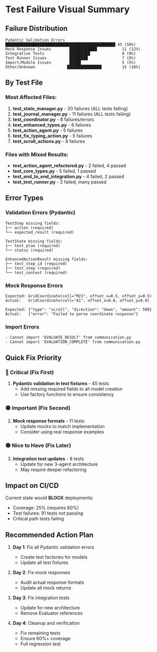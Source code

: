 # Test Failure Visual Summary

## Failure Distribution

```
Pydantic Validation Errors  ████████████████████████████████████████████████ 45 (50%)
Mock Response Issues        ████████████           11 (12%)
Integration Tests           █████████              8 (9%)
Test Runner Issues          ████████               7 (8%)
Import/Module Issues        █████                  5 (5%)
Other/Unknown              ███████████████         15 (16%)
```

## By Test File

### Most Affected Files:
1. **test_state_manager.py** - 20 failures (ALL tests failing)
2. **test_journal_manager.py** - 11 failures (ALL tests failing)  
3. **test_coordinator.py** - 8 failures/errors
4. **test_enhanced_types.py** - 6 failures
5. **test_action_agent.py** - 5 failures
6. **test_fix_typing_action.py** - 5 failures
7. **test_scroll_actions.py** - 8 failures

### Files with Mixed Results:
- **test_action_agent_refactored.py** - 2 failed, 4 passed
- **test_core_types.py** - 5 failed, 1 passed
- **test_end_to_end_integration.py** - 4 failed, 2 passed
- **test_test_runner.py** - 2 failed, many passed

## Error Types

### Validation Errors (Pydantic)
```
TestStep missing fields:
├── action (required)
└── expected_result (required)

TestState missing fields:
├── test_plan (required)
└── status (required)

EnhancedActionResult missing fields:
├── test_step_id (required)
├── test_step (required)
└── test_context (required)
```

### Mock Response Errors
```
Expected: GridCoordinate(cell="M23", offset_x=0.5, offset_y=0.5)
Actual:   GridCoordinate(cell="A1", offset_x=0.0, offset_y=0.0)

Expected: {"type": "scroll", "direction": "down", "amount": 500}
Actual:   {"error": "Failed to parse coordinate response"}
```

### Import Errors
```
- Cannot import 'EVALUATE_RESULT' from communication.py
- Cannot import 'EVALUATION_COMPLETE' from communication.py
```

## Quick Fix Priority

### 🔴 Critical (Fix First)
1. **Pydantic validation in test fixtures** - 45 tests
   - Add missing required fields to all model creation
   - Use factory functions to ensure consistency

### 🟡 Important (Fix Second)  
2. **Mock response formats** - 11 tests
   - Update mocks to match implementation
   - Consider using real response examples

### 🟢 Nice to Have (Fix Later)
3. **Integration test updates** - 8 tests
   - Update for new 3-agent architecture
   - May require deeper refactoring

## Impact on CI/CD

Current state would **BLOCK** deployments:
- Coverage: 25% (requires 60%)
- Test failures: 91 tests not passing
- Critical path tests failing

## Recommended Action Plan

1. **Day 1**: Fix all Pydantic validation errors
   - Create test factories for models
   - Update all test fixtures
   
2. **Day 2**: Fix mock responses
   - Audit actual response formats
   - Update all mock returns
   
3. **Day 3**: Fix integration tests
   - Update for new architecture
   - Remove Evaluator references

4. **Day 4**: Cleanup and verification
   - Fix remaining tests
   - Ensure 60%+ coverage
   - Full regression test